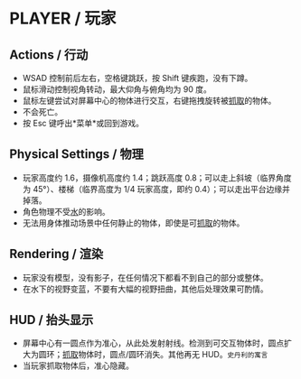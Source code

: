 # PLAYER / 玩家

## Actions / 行动

- WSAD 控制前后左右，空格键跳跃，按 Shift 键疾跑，没有下蹲。
- 鼠标滑动控制视角转动，最大仰角与俯角均为 90 度。
- 鼠标左键尝试对屏幕中心的物体进行交互，右键拖拽旋转被[抓取]的物体。
- 不会死亡。
- 按 Esc 键呼出\*菜单\*或回到游戏。

## Physical Settings / 物理

- 玩家高度约 1.6，摄像机高度约 1.4；跳跃高度 0.8；可以走上斜坡（临界角度为 45°）、楼梯（临界高度为 1/4 玩家高度，即约 0.4）；可以走出平台边缘并掉落。
- 角色物理不受[水]的影响。
- 无法用身体推动场景中任何静止的物体，即使是可[抓取]的物体。

## Rendering / 渲染

- 玩家没有模型，没有影子，在任何情况下都看不到自己的部分或整体。
- 在水下的视野变蓝，不要有大幅的视野扭曲，其他后处理效果可酌情。

## HUD / 抬头显示

- 屏幕中心有一圆点作为准心，从此处发射射线。检测到可交互物体时，圆点扩大为圆环；[抓取]物体时，圆点/圆环消失。其他再无 HUD。`史丹利的寓言`
- 当玩家抓取物体后，准心隐藏。


[抓取]: Behaviors.md#Grabbing-/-抓取
[水]: Water.md
